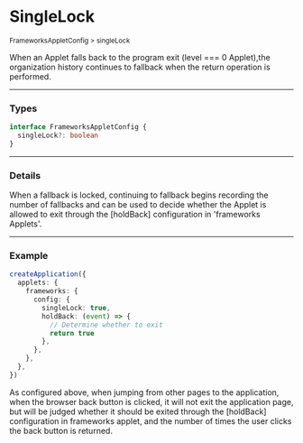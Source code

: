 # SingleLock

<small>FrameworksAppletConfig > singleLock</small>

When an Applet falls back to the program exit (level === 0 Applet),the organization history continues to fallback when the return operation is performed.

---

<h3>Types</h3>

```ts
interface FrameworksAppletConfig {
  singleLock?: boolean
}
```

---

<h3>Details</h3>

When a fallback is locked, continuing to fallback begins recording the number of fallbacks and can be used to decide whether the Applet is allowed to exit through the [holdBack] configuration in 'frameworks Applets'.

---

<h3>Example</h3>

```ts
createApplication({
  applets: {
    frameworks: {
      config: {
        singleLock: true,
        holdBack: (event) => {
          // Determine whether to exit
          return true
        },
      },
    },
  },
})
```

As configured above, when jumping from other pages to the application, when the browser back button is clicked, it will not exit the application page, but will be judged whether it should be exited through the [holdBack] configuration in frameworks applet, and the number of times the user clicks the back button is returned.
